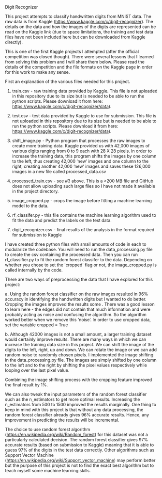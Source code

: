 Digit Recognizer

This project attempts to classify handwritten digits from MNIST data. The raw data is from Kaggle (https://www.kaggle.com/c/digit-recognizer). The details on the data and how the images of the digits are represented can be read on the Kaggle link (due to space limitations, the training and test data files have not been included here but can be downloaded from Kaggle directly).

This is one of the first Kaggle projects I attempted (after the official competition was closed though). There were several lessons that I learned from solving this problem and I will share them below. Please read the details of the competition and the file formats on the Kaggle page in order for this work to make any sense.

First an explanation of the various files needed for this project.

1. train.csv - raw training data provided by Kaggle. This file is not uploaded in this repository due to its size but is needed to be able to run the python scripts. Please download it from here: https://www.kaggle.com/c/digit-recognizer/data). 

2. test.csv - test data provided by Kaggle to use for submission. This file is not uploaded in this repository due to its size but is needed to be able to run the python scripts. Please download it from here: https://www.kaggle.com/c/digit-recognizer/data).

3. shift_image.py - Python program that processes the raw images to create more training data. Kaggle provided us with 42,000 images of various digits ranging from 0 to 9 each with 28 X 28 pixels. In order to increase the training data, this program shifts the images by one column to the left, thus creating 42,000 ‘new’ images and one column to the right, creating another 42,000 ‘new’ images and saves these 126,000 images in a new file called processed_data.csv 

4. processed_train.csv - see #3 above. This is a >200 MB file and GitHub does not allow uploading such large files so I have not made it available in the project directory. 

5. image_cropped.py - crops the image before fitting a machine learning model to the data.

6. rf_classifer.py - this file contains the machine learning algorithm used to fit the data and predict the labels on the test data.

7. digit_recognizer.csv - final results of the analysis in the format required for submission to Kaggle

I have created three python files with small amounts of code in each to modularize the codebase. You will need to run the data_processing.py file to create the csv containing the processed data. Then you can run rf_classifier.py to fit the random forest classifer to the data. Depending on whether you chose to set the 'cropped' flag or not, the image_cropped.py is called internally by the code.

There are two ways of preprocessing the data that I have explored for this project:

a. Using the random forest classifier on the raw images resulted in 96% accuracy in identifying the handwritten digits but I wanted to do better. Cropping the images improved the results some . There was a good lesson to learn here - the edges did not contain that much information and were probably acting as noise and confusing the algorithm. So the algorithm worked better when we remove this ‘noise’. In order to use cropped data, set the variable cropped = True

b. Although 42000 images is not a small amount, a larger training dataset would certainly improve results. There are many ways in which we can increase the training data size in this project. We can shift the image of the digits to the left, right, up and down. We can rotate the image or we can add random noise to randomly chosen pixels. I implemented the image shifting in the data_processing.py file. The images are simply shifted by one column to the left and to the right by shifting the pixel values respectively while looping over the last pixel value. 

Combining the image shifting process with the cropping feature improved the final result by 1%.

We can also tweak the input parameters of the random forest classifier such as the n_estimators to get more optimal results. Increasing the n_estimators from 500 to 1500 improved the results marginally. One thing to keep in mind with this project is that without any data processing, the random forest classifier already gives 96% accurate results. Hence, any improvement in predicting the results will be incremental.

The choice to use random forest algorithm (https://en.wikipedia.org/wiki/Random_forest) for this dataset was not a particularly calculated decision. The random forest classifier gives 97% accurate results (based on submission to Kaggle) meaning that it is able to guess 97% of the digits in the test data correctly. Other algorithms such as Support Vector Machine (https://en.wikipedia.org/wiki/Support_vector_machine) may perform better but the purpose of this project is not to find the exact best algorithm but to teach myself some machine learning skills. 
